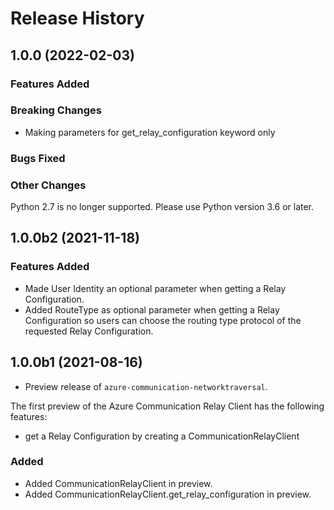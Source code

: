 # Release History

## 1.0.0 (2022-02-03)

### Features Added

### Breaking Changes

- Making parameters for get_relay_configuration keyword only

### Bugs Fixed

### Other Changes
Python 2.7 is no longer supported. Please use Python version 3.6 or later.

## 1.0.0b2 (2021-11-18)

### Features Added

- Made User Identity an optional parameter when getting a Relay Configuration.
- Added RouteType as optional parameter when getting a Relay Configuration so users can
  choose the routing type protocol of the requested Relay Configuration.

## 1.0.0b1 (2021-08-16)

- Preview release of `azure-communication-networktraversal`.

The first preview of the Azure Communication Relay Client has the following features:

- get a Relay Configuration by creating a CommunicationRelayClient

### Added

- Added CommunicationRelayClient in preview.
- Added CommunicationRelayClient.get_relay_configuration in preview.

<!-- LINKS -->
[read_me]: https://github.com/Azure/azure-sdk-for-python/blob/master/sdk/communication/
